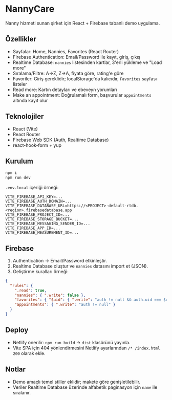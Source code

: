 # NannyCare

Nanny hizmeti sunan şirket için React + Firebase tabanlı demo uygulama.

## Özellikler
- Sayfalar: Home, Nannies, Favorites (React Router)
- Firebase Authentication: Email/Password ile kayıt, giriş, çıkış
- Realtime Database: `nannies` listesinden kartlar, 3'erli yükleme ve "Load more"
- Sıralama/Filtre: A→Z, Z→A, fiyata göre, rating'e göre
- Favoriler: Giriş gereklidir; localStorage'da kalıcıdır, `Favorites` sayfası listeler
- Read more: Kartın detayları ve ebeveyn yorumları
- Make an appointment: Doğrulamalı form, başvurular `appointments` altında kayıt olur

## Teknolojiler
- React (Vite)
- React Router
- Firebase Web SDK (Auth, Realtime Database)
- react-hook-form + yup

## Kurulum
```bash
npm i
npm run dev
```

`.env.local` içeriği örneği:
```
VITE_FIREBASE_API_KEY=...
VITE_FIREBASE_AUTH_DOMAIN=...
VITE_FIREBASE_DATABASE_URL=https://<PROJECT>-default-rtdb.<region>.firebasedatabase.app
VITE_FIREBASE_PROJECT_ID=...
VITE_FIREBASE_STORAGE_BUCKET=...
VITE_FIREBASE_MESSAGING_SENDER_ID=...
VITE_FIREBASE_APP_ID=...
VITE_FIREBASE_MEASUREMENT_ID=...
```

## Firebase
1. Authentication → Email/Password etkinleştir.
2. Realtime Database oluştur ve `nannies` datasını import et (JSON).
3. Geliştirme kuralları örneği:
```json
{
  "rules": {
    ".read": true,
    "nannies": { ".write": false },
    "favorites": { "$uid": { ".write": "auth != null && auth.uid === $uid" } },
    "appointments": { ".write": "auth != null" }
  }
}
```

## Deploy
- Netlify önerilir: `npm run build` → `dist` klasörünü yayınla.
- Vite SPA için 404 yönlendirmesini Netlify ayarlarından `/* /index.html 200` olarak ekle.

## Notlar
- Demo amaçlı temel stiller eklidir; makete göre genişletilebilir.
- Veriler Realtime Database üzerinde alfabetik paginasyon için `name` ile sıralanır.
